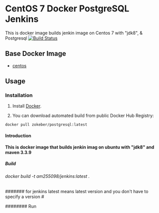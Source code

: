 # CentOS 7 Docker PostgreSQL Jenkins 

This is docker image builds jenkin image on Centos 7 with "jdk8", &amp; Postgresql
[![Build Status](https://travis-ci.org/zokeber/docker-postgresql.svg?branch=master)](https://travis-ci.org/zokeber/docker-postgresql)

## Base Docker Image

* [centos](https://registry.hub.docker.com/u/user_name/centos/)

## Usage

### Installation

1. Install [Docker](https://www.docker.com/).

2. You can download automated build from public Docker Hub Registry:

``` docker pull zokeber/postgresql:latest ```

#### Introduction

#### This is docker image that builds jenkin imag on ubuntu with "jdk8" and maven 3.3.9

##### Build

###### docker build -t am255098/jenkins:latest .

####### for jenkins latest means latest version and you don't have to specify a version # 

######## Run 

